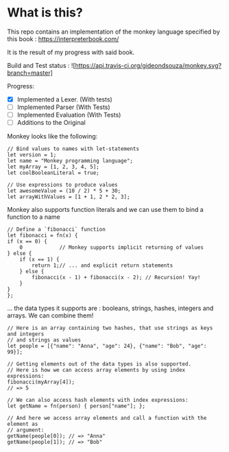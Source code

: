 # What is this?

This repo contains an implementation of the monkey language specified by this book : https://interpreterbook.com/

It is the result of my progress with said book.

Build and Test status : ![https://api.travis-ci.org/gideondsouza/monkey.svg?branch=master]

Progress: 
- [x] Implemented a Lexer. (With tests)
- [ ] Implemented Parser (With Tests)
- [ ] Implemented Evaluation (With Tests)
- [ ] Additions to the Original

Monkey looks like the following:

    // Bind values to names with let-statements
    let version = 1;
    let name = "Monkey programming language";
    let myArray = [1, 2, 3, 4, 5];
    let coolBooleanLiteral = true;

    // Use expressions to produce values
    let awesomeValue = (10 / 2) * 5 + 30;
    let arrayWithValues = [1 + 1, 2 * 2, 3];

Monkey also supports function literals and we can use them to bind a function to a name

    // Define a `fibonacci` function
    let fibonacci = fn(x) {
    if (x == 0) {
        0            // Monkey supports implicit returning of values
    } else {
        if (x == 1) {
            return 1;// ... and explicit return statements
        } else {
            fibonacci(x - 1) + fibonacci(x - 2); // Recursion! Yay!
        }
    }
    };

... the data types it supports are : booleans, strings, hashes, integers and arrays. We can combine them!

    // Here is an array containing two hashes, that use strings as keys and integers
    // and strings as values
    let people = [{"name": "Anna", "age": 24}, {"name": "Bob", "age": 99}];

    // Getting elements out of the data types is also supported.
    // Here is how we can access array elements by using index expressions:
    fibonacci(myArray[4]);
    // => 5

    // We can also access hash elements with index expressions:
    let getName = fn(person) { person["name"]; };

    // And here we access array elements and call a function with the element as
    // argument:
    getName(people[0]); // => "Anna"
    getName(people[1]); // => "Bob"
